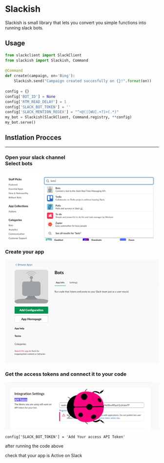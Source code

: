 Slackish
========
Slackish is small library that lets you convert you simple functions into running slack bots.


Usage
-----
```python
from slackclient import SlackClient
from slackish import Slackish, Command

@Command
def create(campaign, on='Bing'):
    Slackish.send("Campaign created succesfully on {}!".format(on))

config = {}
config['BOT_ID'] = None
config['RTM_READ_DELAY'] = 1
config['SLACK_BOT_TOKEN'] = ''
config['SLACK_MENTION_REGEX'] = "^<@(|[WU].+?)>(.*)"
my_bot = Slackish(SlackClient, Command.registry, **config)
my_bot.serve()
```
<h2>Instlation Procces</h2>
<hr>
<h3> Open your slack channel 
<br>Select bots
</h3>
<img src="info/Selection_001.png">
<h3>Create your app</h3> 
<img src="info/Selection_002.png">

<h3>Get the access tokens and connect it to your code</h3> 
<img src="info/Selection_004.png">

```
config['SLACK_BOT_TOKEN'] = 'Add Your access API Token'
```

after running the code above

check that your app is Active on Slack 
